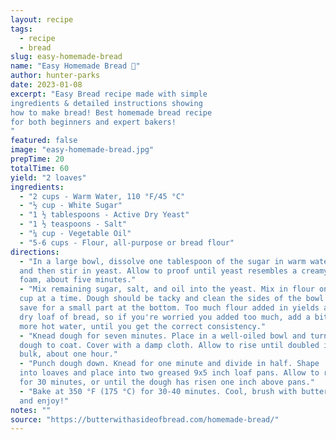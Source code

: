 ```yaml
---
layout: recipe
tags:
  - recipe
  - bread
slug: easy-homemade-bread
name: "Easy Homemade Bread 🍞"
author: hunter-parks
date: 2023-01-08
excerpt: "Easy Bread recipe made with simple
ingredients & detailed instructions showing
how to make bread! Best homemade bread recipe
for both beginners and expert bakers!
"
featured: false
image: "easy-homemade-bread.jpg"
prepTime: 20
totalTime: 60
yield: "2 loaves"
ingredients:
  - "2 cups - Warm Water, 110 °F/45 °C"
  - "½ cup - White Sugar"
  - "1 ½ tablespoons - Active Dry Yeast"
  - "1 ½ teaspoons - Salt"
  - "¼ cup - Vegetable Oil"
  - "5-6 cups - Flour, all-purpose or bread flour"
directions:
  - "In a large bowl, dissolve one tablespoon of the sugar in warm water
  and then stir in yeast. Allow to proof until yeast resembles a creamy
  foam, about five minutes."
  - "Mix remaining sugar, salt, and oil into the yeast. Mix in flour one
  cup at a time. Dough should be tacky and clean the sides of the bowl
  save for a small part at the bottom. Too much flour added in yields a
  dry loaf of bread, so if you're worried you added too much, add a bit
  more hot water, until you get the correct consistency."
  - "Knead dough for seven minutes. Place in a well-oiled bowl and turn
  dough to coat. Cover with a damp cloth. Allow to rise until doubled in
  bulk, about one hour."
  - "Punch dough down. Knead for one minute and divide in half. Shape
  into loaves and place into two greased 9x5 inch loaf pans. Allow to rise
  for 30 minutes, or until the dough has risen one inch above pans."
  - "Bake at 350 °F (175 °C) for 30-40 minutes. Cool, brush with butter
  and enjoy!"
notes: ""
source: "https://butterwithasideofbread.com/homemade-bread/"
---
```

